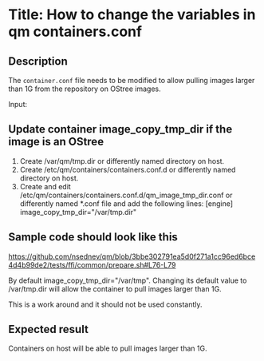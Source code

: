 # Title: How to change the variables in qm containers.conf

## Description

The `container.conf` file needs to be modified to allow pulling images larger than 1G from the repository on OStree images.

Input:

## Update container image_copy_tmp_dir if the image is an OStree

1. Create /var/qm/tmp.dir or differently named directory on host.
2. Create /etc/qm/containers/containers.conf.d or differently named directory on host.
3. Create and edit /etc/qm/containers/containers.conf.d/qm_image_tmp_dir.conf or differently named *.conf file and add the following lines:
[engine]
image_copy_tmp_dir="/var/tmp.dir"

## Sample code should look like this

<https://github.com/nsednev/qm/blob/3bbe302791ea5d0f271a1cc96ed6bce4d4b99de2/tests/ffi/common/prepare.sh#L76-L79>

By default image_copy_tmp_dir="/var/tmp".
Changing its default value to /var/tmp.dir will allow the container to pull images larger than 1G.

This is a work around and it should not be used constantly.

## Expected result

Containers on host will be able to pull images larger than 1G.
